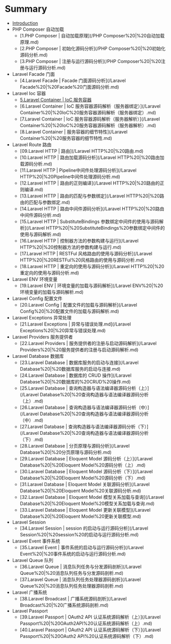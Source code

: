 # Summary

* [Introduction](README.md)
* PHP Composer 自动加载
  * [1.PHP Composer | 自动加载原理](/PHP Composer%20|%20自动加载原理.md)
  * [2.PHP Composer | 初始化源码分析](/PHP Composer%20|%20初始化源码分析.md)
  * [3.PHP Composer | 注册与运行源码分析](/PHP Composer%20|%20注册与运行源码分析.md)
* Laravel Facade 门面
  * [4.Laravel Facade | Facade 门面源码分析](/Laravel Facade%20|%20Facade%20门面源码分析.md)
* Laravel Ioc 容器
  * [5.Laravel Container | IoC 服务容器](/Laravel%20Container%20|%20IoC%20服务容器.md)
  * [6.Laravel Container | IoC 服务容器源码解析（服务器绑定）](/Laravel Container%20|%20IoC%20服务容器源码解析（服务器绑定）.md)
  * [7.Laravel Container | IoC 服务容器源码解析（服务器解析）](/Laravel Container%20|%20IoC%20服务容器源码解析（服务器解析）.md)
  * [8.Laravel Container | 服务容器的细节特性](/Laravel Container%20|%20服务容器的细节特性.md)
* Laravel Route 路由
  * [09.Laravel HTTP | 路由](/Laravel HTTP%20|%20路由.md)
  * [10.Laravel HTTP | 路由加载源码分析](/Laravel HTTP%20|%20路由加载源码分析.md)
  * [11.Laravel HTTP | Pipeline中间件处理源码分析](/Laravel HTTP%20|%20Pipeline中间件处理源码分析.md)
  * [12.Laravel HTTP | 路由的正则编译](/Laravel HTTP%20|%20路由的正则编译.md)
  * [13.Laravel HTTP | 路由的匹配与参数绑定](/Laravel HTTP%20|%20路由的匹配与参数绑定.md)
  * [14.Laravel HTTP | 路由中间件源码分析](/Laravel HTTP%20|%20路由中间件源码分析.md)
  * [15.Laravel HTTP | SubstituteBindings 参数绑定中间件的使用与源码解析](/Laravel HTTP%20|%20SubstituteBindings%20参数绑定中间件的使用与源码解析.md)
  * [16.Laravel HTTP | 控制器方法的参数构建与运行](/Laravel HTTP%20|%20控制器方法的参数构建与运行.md)
  * [17.Laravel HTTP | RESTFul 风格路由的使用与源码分析](/Laravel HTTP%20|%20RESTFul%20风格路由的使用与源码分析.md)
  * [18.Laravel HTTP | 重定向的使用与源码分析](/Laravel HTTP%20|%20重定向的使用与源码分析.md)
* Laravel ENV 环境变量
  * [19.Laravel ENV | 环境变量的加载与源码解析](/Laravel ENV%20|%20环境变量的加载与源码解析.md)
* Laravel Config 配置文件
  * [20.Laravel Config | 配置文件的加载与源码解析](/Laravel Config%20|%20配置文件的加载与源码解析.md)
* Laravel Exceptions 异常处理
  * [21.Laravel Exceptions | 异常与错误处理.md](/Laravel Exceptions%20|%20异常与错误处理.md)
* Laravel Providers 服务提供者
  * [22.Laravel Providers | 服务提供者的注册与启动源码解析](/Laravel Providers%20|%20服务提供者的注册与启动源码解析.md)
* Laravel Database 数据库
  * [23.Laravel Database | 数据库服务的启动与连接](/Laravel Database%20|%20数据库服务的启动与连接.md)
  * [24.Laravel Database | 数据库的 CRUD 操作](/Laravel Database%20|%20数据库的%20CRUD%20操作.md)
  * [25.Laravel Database | 查询构造器与语法编译器源码分析（上）](/Laravel Database%20|%20查询构造器与语法编译器源码分析（上）.md)
  * [26.Laravel Database | 查询构造器与语法编译器源码分析（中）](/Laravel Database%20|%20查询构造器与语法编译器源码分析（中）.md)
  * [27.Laravel Database | 查询构造器与语法编译器源码分析（下）](/Laravel Database%20|%20查询构造器与语法编译器源码分析（下）.md)
  * [28.Laravel Database | 分页原理与源码分析](/Laravel Database%20|%20分页原理与源码分析.md)
  * [29.Laravel Database | Eloquent Model 源码分析（上）](/Laravel Database%20|%20Eloquent Model%20源码分析（上）.md)
  * [30.Laravel Database | Eloquent Model 源码分析（下）](/Laravel Database%20|%20Eloquent Model%20源码分析（下）.md)
  * [31.Laravel Database | Eloquent Model 关联源码分析](/Laravel Database%20|%20Eloquent Model%20关联源码分析.md)
  * [32.Laravel Database | Eloquent Model 模型关系加载与查询](/Laravel Database%20|%20Eloquent Model%20模型关系加载与查询.md)
  * [33.Laravel Database | Eloquent Model 更新关联模型](/Laravel Database%20|%20Eloquent Model%20更新关联模型.md)
* Laravel Session 
  * [34.Laravel Session | session 的启动与运行源码分析](/Laravel Session%20|%20session%20的启动与运行源码分析.md)
* Laravel Event 事件系统
  * [35.Laravel Event | 事件系统的启动与运行源码分析](/Laravel Event%20|%20事件系统的启动与运行源码分析.md)
* Laravel Queue 队列
  * [36.Laravel Queue | 消息队列任务与分发源码剖析](/Laravel Queue%20|%20消息队列任务与分发源码剖析.md)
  * [37.Laravel Queue | 消息队列任务处理器源码剖析](/Laravel Queue%20|%20消息队列任务处理器源码剖析.md)
* Laravel 广播系统
  * [38.Laravel Broadcast | 广播系统源码剖析](/Laravel Broadcast%20|%20广播系统源码剖析.md)
* Laravel Passport
  * [39.Laravel Passport | OAuth2 API 认证系统源码解析（上）](/Laravel Passport%20|%20OAuth2API%20认证系统源码解析（上）.md)
  * [40.Laravel Passport | OAuth2 API 认证系统源码解析（下）](/Laravel Passport%20|%20OAuth2 API%20认证系统源码解析（下）.md)

